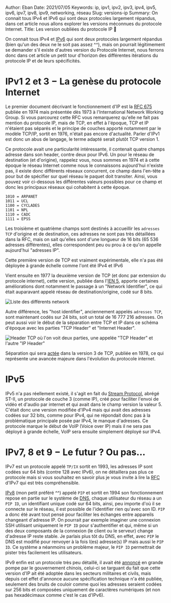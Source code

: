 Author: Eban 
Date: 2021/07/05
Keywords: ip, ipv1, ipv2, ipv3, ipv4, ipv5, ipv6, ipv7, ipv8, ipv9, networking, réseau
Slug: versions-ip
Summary: On connait tous IPv4 et IPv6 qui sont deux protocoles largement répandus, dans cet article nous allons explorer les versions méconnues du protocole Internet.
Title: Les version oubliées du protocole IP 🔎

On connait tous IPv4 et [IPv6](https://ilearned.eu/ipv6.html) qui sont deux protocoles largement répandus (bien qu'un des deux ne le soit pas assez ^^), mais on pourrait légitimement se demander s'il existe d'autres version du Protocole Internet, nous ferrons donc dans cet article un petit tour d'horizon des différentes itérations du protocole IP et de leurs spécificités.

# IPv1 2 et 3 − La genèse du protocole Internet

Le premier document décrivant le fonctionnement d'IP est la [RFC 675](https://www.rfc-editor.org/rfc/rfc675.html) publiée en 1974 mais présentée dès 1973 à l'International Network Working Group. Si vous parcourez cette RFC vous remarquerez qu'elle ne fait pas mention du protocole IP, mais de TCP, en effet à l'époque, TCP et IP n'étaient pas séparés et le principe de couches apporté notamment par le modèle TCP/IP, sortit en 1976, n'était pas encore d'actualité. Parler d'IPv1 est donc un abus de langage, le terme adapté serait plutôt TCP version 1.

Ce protocole avait une particularité intéressante, il contenait quatre champs adresse dans son header, contre deux pour IPv6. Un pour le réseau de destination (et d'origine), rappelez vous, nous sommes en 1974 et à cette époque le réseau Internet comme nous le connaissons aujourd'hui n'existe pas, il existe donc différents réseaux concurrent, ce champ dans l'en-tête a pour but de spécifier sur quel réseau le paquet doit transiter. Ainsi, vous pouvez voir ci-dessous les différentes valeurs possibles pour ce champ et donc les principaux réseaux qui cohabitent à cette époque.

```
1010 = ARPANET
1011 = UCL
1100 = CYCLADES
1101 = NPL
1110 = CADC
1111 = EPSS
```

Les troisième et quatrième champs sont destinés à accueillir les `adresses TCP` d'origine et de destination, ces adresses ne sont pas très détaillées dans la RFC, mais on sait qu'elles sont d'une longueur de 16 bits (65 536 adresses différentes), elles correspondent peu ou prou à ce qu'on appelle aujourd'hui "adresses IP".

Cette première version de TCP est vraiment expérimentale, elle n'a pas été déployée à grande échelle comme l'ont été IPv4 et IPv6

Vient ensuite en 1977 la deuxième version de TCP (et donc par extension du protocole internet), cette version, publiée dans l'[IEN 5](https://www.rfc-editor.org/in-notes/ien/ien5.pdf), apporte certaines améliorations dont notamment le passage à un "Network Identifier", ce qui était auparavant appelé réseau de destination/origine, codé sur 8 bits.

![Liste des différents network](/static/img/versions-ip/network_list.webp)

Autre différence, les "host identifier", anciennement appelés `adresses TCP`, sont maintenant codés sur 24 bits, soit un total de 16 777 216 adresses. On peut aussi voir le début de la séparation entre TCP et IP dans ce schéma d'époque avec les parties "TCP Header" et "Internet Header".

![Header TCP où l'on voit deux parties, une appelée "TCP Header" et l'autre "IP Header"](/static/img/versions-ip/header.webp)

Séparation qui sera [actée](https://datatracker.ietf.org/doc/html/rfc760) dans la version 3 de TCP, publiée en 1978, ce qui représente une avancée majeure dans l'évolution du protocole internet.

# IPv5

IPv5 n'a pas réellement existé, il s'agit en fait du [Stream Protocol](https://datatracker.ietf.org/doc/html/rfc1190), abrégé ST-II, un protocole de couche 3 (comme IP), créé pour faciliter l'envoi de vidéo et d'audio par internet et qui avait dans le champ version la valeur 5. C'était donc une version modifiée d'IPv4 mais qui avait des adresses codées sur 32 bits, comme pour IPv4, qui ne répondait donc pas à la problématique principale posée par IPv4, le manque d'adresses. Ce protocole marque le début de VoIP (Voice over IP) mais il ne sera pas déployé à grande échelle, VoIP sera ensuite simplement déployé sur IPv4.

# IPv7, 8 et 9 − Le futur ? Ou pas...

IPv7 est un protocole appelé `TP/IX` sortit en 1993, les adresses IP sont codées sur 64 bits (contre 128 avec IPv6), on ne détaillera pas plus ce protocole mais si vous souhaitez en savoir plus je vous invite à lire la [RFC](https://datatracker.ietf.org/doc/html/rfc1475) d'IPv7 qui est très compréhensible.

[IPv8](https://datatracker.ietf.org/doc/html/rfc1621) (mon petit préféré ^^) appelé `PIP` et sortit en 1994 son fonctionnement repose en partie sur le système de [DNS](https://ilearned.eu.org/les-bases-du-dns.html), chaque utilisateur du réseau a un `PIP ID`, un identifiant unique codé sur 64 bits, ainsi, peu importe d'où il se connecte sur le réseau, il est possible de l'identifier rien qu'avec son ID. `PIP` a donc été avant tout pensé pour faciliter les échanges entre appareils changeant d'adresse IP. On pourrait par exemple imaginer une connexion SSH utilisant uniquement le `PIP ID` pour s'authentifier et qui, même si un des deux composants de la connexion (le client ou le serveur) change d'adresse IP reste stable. Je parlais plus tôt du DNS, en effet, avec `PIP` le DNS est modifié pour renvoyer à la fois l(es) adresse(s) IP mais aussi le `PIP ID`. Ce système a néanmoins un problème majeur, le `PIP ID` permettrait de pister très facilement les utilisateurs.

IPv9 enfin est un protocole très peu détaillé, il avait été [annoncé](http://www.china.org.cn/english/scitech/100279.htm) en grande pompe par le gouvernement chinois, celui-ci se targuant du fait que cette version d'IP ait été adoptée dans les secteurs militaires et civils, mais depuis cet effet d'annonce aucune spécification technique n'a été publiée, seulement des bruits de couloir comme quoi les adresses seraient codées sur 256 bits et composées uniquement de caractères numériques (et non pas hexadécimaux comme c'est le cas d'IPv6).
